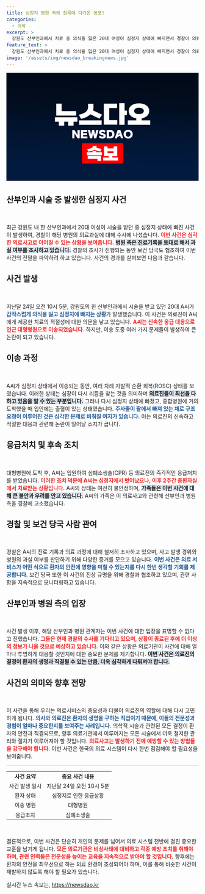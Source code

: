 ```yaml
---
title: 심정지 병원 측의 침묵에 다가온 공포!
categories:
  - 의학
excerpt: >
  강원도 산부인과에서 치료 중 의식을 잃은 20대 여성이 심정지 상태에 빠지면서 경찰이 의료 과실 여부를 조사 중이다. 사고의 전말과 진상 규명에 관심이 집중된다.
feature_text: >
  강원도 산부인과에서 치료 중 의식을 잃은 20대 여성이 심정지 상태에 빠지면서 경찰이 의료 과실 여부를 조사 중이다. 사고의 전말과 진상 규명에 관심이 집중된다.
image: '/assets/img/newsdao_breakingnews.jpg'
---
```


<p><img src="/assets/img/newsdao_breakingnews.jpg" alt="ontimetimes 속보" /></p>

<h2 data-ke-size="size26">산부인과 시술 중 발생한 심정지 사건</h2>

<p data-ke-size="size16">&nbsp;</p>

<p data-ke-size="size16">최근 강원도 내 한 산부인과에서 20대 여성이 시술을 받던 중 심정지 상태에 빠진 사건이 발생하여, 경찰이 해당 병원의 의료과실에 대해 수사에 나섰습니다. <b><span style="color: #ee2323;">이번 사건은 심각한 의료사고로 이어질 수 있는 상황을 보여줍니다.</span></b> <b><span style="background-color: #21538527;">병원 측은 진료기록을 토대로 해서 과실 여부를 조사하고 있습니다.</span></b> 경찰의 조사가 진행되는 동안 보건 당국도 협조하여 이번 사건의 전말을 파악하려 하고 있습니다. 사건의 경과를 살펴보면 다음과 같습니다.</p>

<h2>사건 발생</h2>

<p data-ke-size="size16">&nbsp;</p>

<p data-ke-size="size16">지난달 24일 오전 10시 5분, 강원도의 한 산부인과에서 시술을 받고 있던 20대 A씨가 <b><span style="color: #1a5490;">갑작스럽게 의식을 잃고 심정지에 빠지는 상황</span></b>가 발생했습니다. 이 사건은 의료진이 A씨에게 제공한 치료의 적절성에 대한 의문을 낳고 있습니다. <b><span style="color: #ee2323;">A씨는 신속한 응급 대응으로 인근 대형병원으로 이송되었습니다.</span></b> 하지만, 이송 도중 여러 가지 문제들이 발생하여 큰 논란이 되고 있습니다.</p>

<h2>이송 과정</h2>

<p data-ke-size="size16">&nbsp;</p>

<p data-ke-size="size16">A씨가 심정지 상태에서 이송되는 동안, 여러 차례 자발적 순환 회복(ROSC) 상태를 보였습니다. 이러한 상태는 심장이 다시 리듬을 찾는 것을 의미하며 <b><span style="background-color: #21538527;">의료진들이 최선을 다하고 있음을 알 수 있는 부분입니다.</span></b> 그러나 다시 심정지 상태에 빠졌고, 종합병원에 거의 도착했을 때 입안에는 출혈이 있는 상태였습니다. <b><span style="color: #1a5490;">주사줄이 팔에서 빠져 있는 채로 구조 요청이 이루어진 것은 심각한 문제로 비춰질 여지가 있습니다.</span></b> 이는 의료진의 신속하고 적절한 대응과 관련해 논란이 일어날 소지가 큽니다.</p>

<h2>응급처치 및 후속 조치</h2>

<p data-ke-size="size16">&nbsp;</p>

<p data-ke-size="size16">대형병원에 도착 후, A씨는 입원하여 심폐소생술(CPR) 등 의료진의 즉각적인 응급처치를 받았습니다. <b><span style="color: #ee2323;">이러한 조치 덕분에 A씨는 심정지에서 벗어났으나, 이후 2주간 중환자실에서 치료받는 상황입니다.</span></b> A씨의 상태는 여전히 불안정하며, <b><span style="background-color: #21538527;">가족들은 이번 사건에 대해 큰 불안과 우려를 안고 있습니다.</span></b> A씨의 가족은 이 의료사고와 관련해 산부인과 병원 측을 경찰에 고소했습니다.</p>

<h2>경찰 및 보건 당국 사람 관여</h2>

<p data-ke-size="size16">&nbsp;</p>

<p data-ke-size="size16">경찰은 A씨의 진료 기록과 의료 과정에 대해 철저히 조사하고 있으며, 사고 발생 경위와 병원의 과실 여부를 판단하기 위해 다양한 증거를 모으고 있습니다. <b><span style="color: #1a5490;">이번 사건은 의료 서비스가 어떤 식으로 환자의 안전에 영향을 미칠 수 있는지를 다시 한번 생각할 기회를 제공합니다.</span></b> 보건 당국 또한 이 사건의 진상 규명을 위해 경찰과 협조하고 있으며, 관련 사항을 지속적으로 모니터링하고 있습니다.</p>

<h2>산부인과 병원 측의 입장</h2>

<p data-ke-size="size16">&nbsp;</p>

<p data-ke-size="size16">사건 발생 이후, 해당 산부인과 병원 관계자는 이번 사건에 대한 입장을 표명할 수 없다고 전했습니다. <b><span style="color: #ee2323;">그들은 현재 경찰의 수사를 기다리고 있으며, 상황이 종료된 후에 더 이상의 정보가 나올 것으로 예상하고 있습니다.</span></b> 이와 같은 상황은 의료기관이 사건에 대해 얼마나 투명하게 대응할 것인지에 대한 중요한 문제를 제기합니다. <b><span style="background-color: #21538527;">이번 사건은 의료진의 결정이 환자의 생명과 직결될 수 있는 만큼, 더욱 심각하게 다뤄져야 합니다.</span></b></p>

<h2>사건의 의미와 향후 전망</h2>

<p data-ke-size="size16">&nbsp;</p>

<p data-ke-size="size16">이 사건을 통해 우리는 의료서비스의 중요성과 더불어 의료진의 역할에 대해 다시 고민하게 됩니다. <b><span style="color: #1a5490;">의사와 의료진은 환자의 생명을 구하는 직업이기 때문에, 이들의 전문성과 경험이 얼마나 중요한지를 보여주는 사례입니다.</span></b> 의학적 시술과 관련된 모든 결정이 환자의 안전과 직결되므로, 향후 의료기관에서 이루어지는 모든 시술에서 더욱 철저한 관리와 절차가 이루어져야 할 것입니다. <b><span style="color: #ee2323;">의료사고는 발생하기 전에 예방할 수 있는 방법들을 강구해야 합니다.</span></b> 이번 사건은 한국의 의료 시스템이 다시 한번 점검해야 할 필요성을 보여줍니다.</p>

<hr style="height: 2px; background-color: #e6e6e6; border: none;" />

<table style="width: 100%; border-collapse: collapse;">
    <tbody>
        <tr>
            <td style="text-align: center; height: 17px;"><b>사건 요약</b></td>
            <td style="text-align: center; height: 17px;"><b>중요 사건 내용</b></td>
        </tr>
        <tr>
            <td style="text-align: center; height: 17px;">사건 발생 일시</td>
            <td style="text-align: center; height: 17px;">지난달 24일 오전 10시 5분</td>
        </tr>
        <tr>
            <td style="text-align: center; height: 17px;">환자 상태</td>
            <td style="text-align: center; height: 17px;">심정지로 인한 응급상황</td>
        </tr>
        <tr>
            <td style="text-align: center; height: 17px;">이송 병원</td>
            <td style="text-align: center; height: 17px;">대형병원</td>
        </tr>
        <tr>
            <td style="text-align: center; height: 17px;">응급조치</td>
            <td style="text-align: center; height: 17px;">심폐소생술</td>
        </tr>
    </tbody>
</table>

<p data-ke-size="size16">&nbsp;</p>

<p data-ke-size="size16">결론적으로, 이번 사건은 단순히 개인의 문제를 넘어서 의료 시스템 전반에 걸친 중요한 교훈을 남기게 됩니다. <b><span style="color: #ee2323;">모든 의료기관은 비상사태에 대비하고 각종 예방 조치를 취해야 하며, 관련 인력들은 전문성을 높이는 교육을 지속적으로 받아야 할 것입니다.</span></b> 향후에는 환자의 안전을 최우선으로 하는 의료 환경이 조성되어야 하며, 이를 통해 비슷한 사건이 재발하지 않도록 해야 할 필요가 있습니다.</p>
실시간 뉴스 속보는, <a href="https://newsdao.kr" rel="dofollow">https://newsdao.kr</a>


